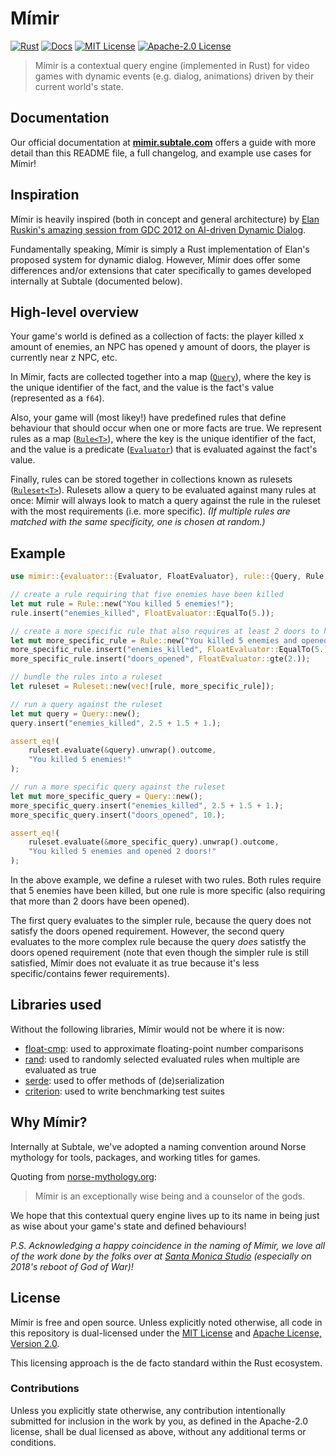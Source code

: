 # Mímir

[![Rust](https://github.com/subtalegames/mimir/actions/workflows/rust.yml/badge.svg)][gh-workflow]
[![Docs](https://img.shields.io/badge/docs-passing-brightgreen)][docs]
[![MIT License](https://img.shields.io/badge/license-MIT-brightgreen)][mit]
[![Apache-2.0 License](https://img.shields.io/badge/license-Apache--2.0-brightgreen)][apache]

> Mímir is a contextual query engine (implemented in Rust) for video games with dynamic events (e.g. dialog, animations) driven by their current world's state.

## Documentation

Our official documentation at **[mimir.subtale.com][docs]** offers a guide with more detail than this README file, a full changelog, and example use cases for Mímir!

## Inspiration

Mímir is heavily inspired (both in concept and general architecture) by [Elan Ruskin's amazing session from GDC 2012 on AI-driven Dynamic Dialog][gdc].

Fundamentally speaking, Mímir is simply a Rust implementation of Elan's proposed system for dynamic dialog. However, Mímir does offer some differences and/or extensions that cater specifically to games developed internally at Subtale (documented below).

## High-level overview

Your game's world is defined as a collection of facts: the player killed x amount of enemies, an NPC has opened y amount of doors, the player is currently near z NPC, etc.

In Mímir, facts are collected together into a map ([`Query`][query]), where the key is the unique identifier of the fact, and the value is the fact's value (represented as a `f64`).

Also, your game will (most likey!) have predefined rules that define behaviour that should occur when one or more facts are true. We represent rules as a map ([`Rule<T>`][rule]), where the key is the unique identifier of the fact, and the value is a predicate ([`Evaluator`][evaluator]) that is evaluated against the fact's value.

Finally, rules can be stored together in collections known as rulesets ([`Ruleset<T>`][ruleset]). Rulesets allow a query to be evaluated against many rules at once: Mímir will always look to match a query against the rule in the ruleset with the most requirements (i.e. more specific). *(If multiple rules are matched with the same specificity, one is chosen at random.)*

## Example

```rs
use mimir::{evaluator::{Evaluator, FloatEvaluator}, rule::{Query, Rule, Ruleset}};

// create a rule requiring that five enemies have been killed
let mut rule = Rule::new("You killed 5 enemies!");
rule.insert("enemies_killed", FloatEvaluator::EqualTo(5.));

// create a more specific rule that also requires at least 2 doors to have been opened
let mut more_specific_rule = Rule::new("You killed 5 enemies and opened 2 doors!");
more_specific_rule.insert("enemies_killed", FloatEvaluator::EqualTo(5.));
more_specific_rule.insert("doors_opened", FloatEvaluator::gte(2.));

// bundle the rules into a ruleset
let ruleset = Ruleset::new(vec![rule, more_specific_rule]);

// run a query against the ruleset
let mut query = Query::new();
query.insert("enemies_killed", 2.5 + 1.5 + 1.);

assert_eq!(
    ruleset.evaluate(&query).unwrap().outcome,
    "You killed 5 enemies!"
);

// run a more specific query against the ruleset
let mut more_specific_query = Query::new();
more_specific_query.insert("enemies_killed", 2.5 + 1.5 + 1.);
more_specific_query.insert("doors_opened", 10.);

assert_eq!(
    ruleset.evaluate(&more_specific_query).unwrap().outcome,
    "You killed 5 enemies and opened 2 doors!"
);
```

In the above example, we define a ruleset with two rules. Both rules require that 5 enemies have been killed, but one rule is more specific (also requiring that more than 2 doors have been opened).

The first query evaluates to the simpler rule, because the query does not satisfy the doors opened requirement. However, the second query evaluates to the more complex rule because the query *does* satistfy the doors opened requirement (note that even though the simpler rule is still satisfied, Mímir does not evaluate it as true because it's less specific/contains fewer requirements).

## Libraries used

Without the following libraries, Mímir would not be where it is now:

* [float-cmp][float-cmp]: used to approximate floating-point number comparisons
* [rand][rand]: used to randomly selected evaluated rules when multiple are evaluated as true
* [serde][serde]: used to offer methods of (de)serialization
* [criterion][criterion]: used to write benchmarking test suites

## Why Mímir?

Internally at Subtale, we've adopted a naming convention around Norse mythology for tools, packages, and working titles for games.

Quoting from [norse-mythology.org][mimir]:

> Mímir is an exceptionally wise being and a counselor of the gods.

We hope that this contextual query engine lives up to its name in being just as wise about your game's state and defined behaviours!

*P.S. Acknowledging a happy coincidence in the naming of Mímir, we love all of the work done by the folks over at [Santa Monica Studio][sms] (especially on 2018's reboot of God of War)!*

## License

Mímir is free and open source. Unless explicitly noted otherwise, all code in this repository is dual-licensed under the [MIT License][mit] and [Apache License, Version 2.0][apache].

This licensing approach is the de facto standard within the Rust ecosystem.

### Contributions

Unless you explicitly state otherwise, any contribution intentionally submitted for inclusion in the work by you, as defined in the Apache-2.0 license, shall be dual licensed as above, without any additional terms or conditions.

[gh-workflow]: https://github.com/subtalegames/mimir/actions/workflows/rust.yml
[docs]: https://mimir.subtale.com
[query]: https://mimir.subtale.com/concepts/query
[rule]: https://mimir.subtale.com/concepts/rule
[evaluator]: https://mimir.subtale.com/concepts/evaluator
[ruleset]: https://mimir.subtale.com/concepts/ruleset
[gdc]: https://www.youtube.com/watch?v=tAbBID3N64A
[mimir]: https://norse-mythology.org/gods-and-creatures/others/mimir/
[sms]: https://sms.playstation.com
[mit]: LICENSE-MIT
[apache]: LICENSE-APACHE
[float-cmp]: https://github.com/mikedilger/float-cmp
[rand]: https://github.com/rust-random/rand
[serde]: https://github.com/serde-rs/serde
[criterion]: https://github.com/bheisler/criterion.rs
